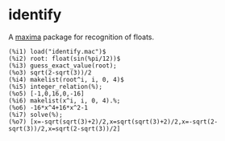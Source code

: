 # identify
A [maxima](http://maxima.sf.net/) package for recognition of floats.

    (%i1) load("identify.mac")$
    (%i2) root: float(sin(%pi/12))$
    (%i3) guess_exact_value(root);
    (%o3) sqrt(2-sqrt(3))/2
    (%i4) makelist(root^i, i, 0, 4)$
    (%i5) integer_relation(%);
    (%o5) [-1,0,16,0,-16]
    (%i6) makelist(x^i, i, 0, 4).%;
    (%o6) -16*x^4+16*x^2-1
    (%i7) solve(%);
    (%o7) [x=-sqrt(sqrt(3)+2)/2,x=sqrt(sqrt(3)+2)/2,x=-sqrt(2-sqrt(3))/2,x=sqrt(2-sqrt(3))/2]
